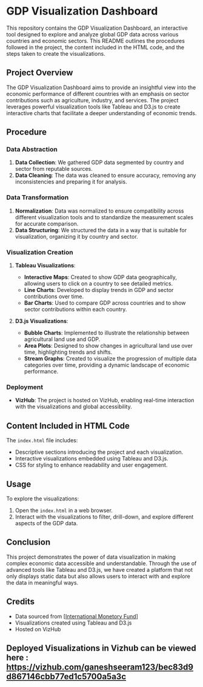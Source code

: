 # GDP Visualization Dashboard

This repository contains the GDP Visualization Dashboard, an interactive tool designed to explore and analyze global GDP data across various countries and economic sectors. This README outlines the procedures followed in the project, the content included in the HTML code, and the steps taken to create the visualizations.

## Project Overview

The GDP Visualization Dashboard aims to provide an insightful view into the economic performance of different countries with an emphasis on sector contributions such as agriculture, industry, and services. The project leverages powerful visualization tools like Tableau and D3.js to create interactive charts that facilitate a deeper understanding of economic trends.

## Procedure

### Data Abstraction

1. **Data Collection**: We gathered GDP data segmented by country and sector from reputable sources.
2. **Data Cleaning**: The data was cleaned to ensure accuracy, removing any inconsistencies and preparing it for analysis.

### Data Transformation

1. **Normalization**: Data was normalized to ensure compatibility across different visualization tools and to standardize the measurement scales for accurate comparison.
2. **Data Structuring**: We structured the data in a way that is suitable for visualization, organizing it by country and sector.

### Visualization Creation

1. **Tableau Visualizations**:
   - **Interactive Maps**: Created to show GDP data geographically, allowing users to click on a country to see detailed metrics.
   - **Line Charts**: Developed to display trends in GDP and sector contributions over time.
   - **Bar Charts**: Used to compare GDP across countries and to show sector contributions within each country.

2. **D3.js Visualizations**:
   - **Bubble Charts**: Implemented to illustrate the relationship between agricultural land use and GDP.
   - **Area Plots**: Designed to show changes in agricultural land use over time, highlighting trends and shifts.
   - **Stream Graphs**: Created to visualize the progression of multiple data categories over time, providing a dynamic landscape of economic performance.

### Deployment

- **VizHub**: The project is hosted on VizHub, enabling real-time interaction with the visualizations and global accessibility.

## Content Included in HTML Code

The `index.html` file includes:
- Descriptive sections introducing the project and each visualization.
- Interactive visualizations embedded using Tableau and D3.js.
- CSS for styling to enhance readability and user engagement.

## Usage

To explore the visualizations:
1. Open the `index.html` in a web browser.
2. Interact with the visualizations to filter, drill-down, and explore different aspects of the GDP data.

## Conclusion

This project demonstrates the power of data visualization in making complex economic data accessible and understandable. Through the use of advanced tools like Tableau and D3.js, we have created a platform that not only displays static data but also allows users to interact with and explore the data in meaningful ways.

## Credits

- Data sourced from [[International Monetory Fund](https://www.imf.org/external/datamapper/index.php)]
- Visualizations created using Tableau and D3.js
- Hosted on VizHub



## Deployed Visualizations in Vizhub can be viewed here : https://vizhub.com/ganeshseeram123/bec83d9d867146cbb77ed1c5700a5a3c
